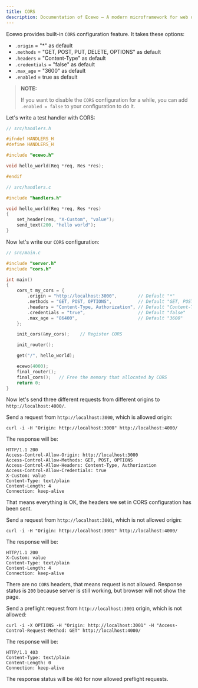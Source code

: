 ```yaml
---
title: CORS
description: Documentation of Ecewo — A modern microframework for web development in C
---
```


Ecewo provides built-in `CORS` configuration feature. It takes these options:

- `.origin` = "*" as default
- `.methods` = "GET, POST, PUT, DELETE, OPTIONS" as default
- `.headers` = "Content-Type" as default
- `.credentials` = "false" as default
- `.max_age` = "3600" as default
- `.enabled` = true as default

> **NOTE:**
>
> If you want to disable the `CORS` configuration for a while, you can add `.enabled = false` to your configuration to do it.

Let's write a test handler with CORS:

```c
// src/handlers.h

#ifndef HANDLERS_H
#define HANDLERS_H

#include "ecewo.h"

void hello_world(Req *req, Res *res);

#endif
```

```c
// src/handlers.c

#include "handlers.h"

void hello_world(Req *req, Res *res)
{
    set_header(res, "X-Custom", "value");
    send_text(200, "hello world");
}
```

Now let's write our `CORS` configuration:

```c
// src/main.c

#include "server.h"
#include "cors.h"

int main()
{
    cors_t my_cors = {
        .origin = "http://localhost:3000",        // Default "*"
        .methods = "GET, POST, OPTIONS",          // Default "GET, POST, PUT, DELETE, OPTIONS"
        .headers = "Content-Type, Authorization", // Default "Content-Type"
        .credentials = "true",                    // Default "false"
        .max_age = "86400",                       // Default "3600"
    };

    init_cors(&my_cors);    // Register CORS

    init_router();

    get("/", hello_world);

    ecewo(4000);
    final_router();
    final_cors();   // Free the memory that allocated by CORS
    return 0;
}
```

Now let's send three different requests from different origins to `http://localhost:4000/`.

Send a request from `http://localhost:3000`, which is allowed origin:

```
curl -i -H "Origin: http://localhost:3000" http://localhost:4000/
```

The response will be:
```
HTTP/1.1 200
Access-Control-Allow-Origin: http://localhost:3000       
Access-Control-Allow-Methods: GET, POST, OPTIONS
Access-Control-Allow-Headers: Content-Type, Authorization
Access-Control-Allow-Credentials: true
X-Custom: value
Content-Type: text/plain
Content-Length: 4
Connection: keep-alive
```

That means everything is OK, the headers we set in CORS configuration has been sent.

Send a request from `http://localhost:3001`, which is not allowed origin:

```
curl -i -H "Origin: http://localhost:3001" http://localhost:4000/
```

The response will be:
```
HTTP/1.1 200   
X-Custom: value
Content-Type: text/plain
Content-Length: 4
Connection: keep-alive
```

There are no `CORS` headers, that means request is not allowed. Response status is `200` because server is still working, but browser will not show the page.

Send a preflight request from `http://localhost:3001` origin, which is not allowed:

```
curl -i -X OPTIONS -H "Origin: http://localhost:3001" -H "Access-Control-Request-Method: GET" http://localhost:4000/
```

The response will be:
```
HTTP/1.1 403
Content-Type: text/plain
Content-Length: 0
Connection: keep-alive
```

The response status will be `403` for now allowed preflight requests.
